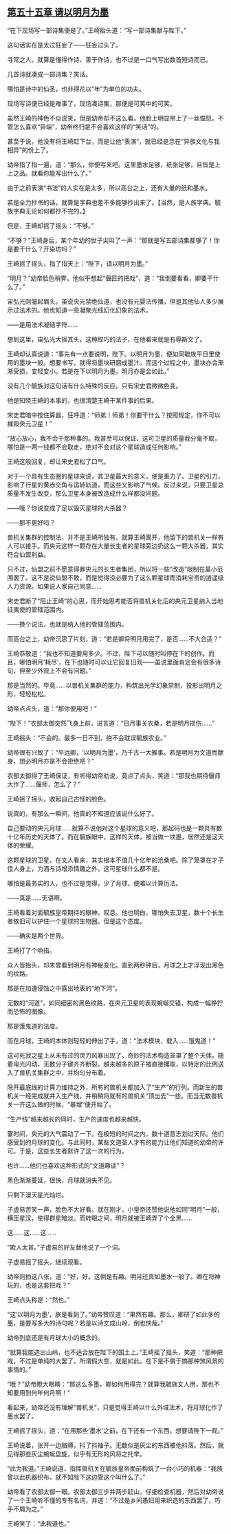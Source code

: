 ## [第五十五章 请以明月为墨](https://www.xxbiquge.com/11_11207/9207550.html)


  “在下现场写一部诗集便是了。”王崎抬头道：“写一部诗集献与陛下。”

  这句话实在是太过狂妄了——狂妄过头了。

  寻常之人，就算是懂得作诗、善于作诗，也不过是一口气写出数首短诗而已。

  几首诗就凑成一部诗集？笑话。

  哪怕是诗中的仙圣，也非得花以“年”为单位的功夫。

  现场写诗便已经是难事了，现场凑诗集，那便是可笑中的可笑。

  虽然王崎的神色不似说笑，但是幼帝却不这么看。他脸上明显带上了一丝愠怒。不管怎么喜欢“异端”，幼帝终归是不会喜欢这样的“笑话”的。

  甚至于说，他没有将王崎赶下台，而是让他“表演”，就已经是念在“异族文化与我相异”的份上了。

  幼帝指了指一遍，道：“那么，你便写来吧。这里墨水足够，纸张足够，且皆是上上之品。就看你能写出什么了。”

  由于之前表演“书法”的人实在是太多，所以高台之上，还有大量的纸和墨水。

  若是全力抄书的话，就算是字典也差不多能够抄出来了。【当然，是人族字典。毓族字典无论如何都抄不完的。】

  但是，王崎却摇了摇头：“不够。”

  “不够？”王崎身后，某个年幼的世子尖叫了一声：“那就是写五部诗集都够了！你是要干什么？开染坊吗？”

  王崎摇了摇头，指了指天上：“陛下，请以明月为墨。”

  “明月？”幼帝脸色稍霁。他似乎想起“偃匠的把戏”，道：“我倒要看看，卿要干什么了。”

  宙弘光则皱起眉头。虽说央元禁绝仙道，也没有元婴法传播，但是其他仙人多少展示过法术的。他也知道一些凝聚光线幻化幻象的法术。

  ——是用法术凝结字符……

  想到这里，宙弘光大摇其头。这种取巧的法子，在他看来就是有辱斯文了。

  王崎却认真说道：“事先有一点要说明，陛下。以明月为墨，便如同毓族平日里使用的墨块一般。想要书写，就得将墨块研磨成墨汁。而这个过程之中，墨块亦会渐渐受损，变轻变小。若是在下以明月为墨，明月亦是会如此。”

  没有几个毓族对这句话有什么特殊的反应。只有宋史君微微色变。

  他是知晓王崎的本事的，也很清楚王崎干某件事的后果。

  宋史君暗中按住算器，狂呼道：“师弟！师弟！你要干什么？按照规定，你不可以摧毁央元卫星！”

  “放心放心，我不会干那种事的。我甚至可以保证，这可卫星的质量我分毫不取，哪怕是一两一钱都不会取走，绝对不会对这个星球造成任何影响。”

  王崎这般回复，却让宋史君松了口气。

  对于一个具有生态圈的星球来说，其卫星最大的意义，便是重力了。卫星的引力，影响了行星的黄赤交角与运转轨道，而这些又影响了气候。反过来说，只要卫星总质量不发生改变，那么卫星本身被改造成什么样都没问题。

  ——哦？你说变成了足以毁灭星球的大杀器？

  ——那不更好吗？

  兽机关集群的控制法，并不是王崎所独有。就算王崎离开，他留下的兽机关一样有人可以接手。而央元这样一颗存在大量长生者的星球旁边扔这么一颗大杀器，其实符合仙盟利益。

  只不过，仙盟之前不愿意得罪央元的长生者集团，所以将一些“改造”限制在最小范围罢了。这不是说仙盟不敢，而是觉得没必要为了这么颗星球而消耗宝贵的逍遥级人力资源。如果说人家自己同意……

  宋史君断了“阻止王崎”的心思，而开始思考能否将兽机关化后的央元卫星纳入当地征夷使的管辖范围内。

  ——换个说法，也就是纳入他的管辖范围内。

  而高台之上，幼帝沉思了片刻，道：“若是卿将明月用完了，是否……不大合适？”

  王崎恭敬道：“我也不知道要用多少。不过，陛下可以随时叫停在下的创作。而且，哪怕明月‘耗尽’，在下也随时可以让它回复旧观——虽说里面肯定会有很多诗句，但至少外观上不会有问题。”

  那是当然的。毕竟……以兽机关集群的能力，构筑出光学幻象禁制，投影出明月之形，轻轻松松。

  幼帝点点头，道：“那你便用吧！”

  “陛下！”农部太御突然飞身上前，进言道：“日月事关农桑，若是明月损伤……”

  王崎摇头：“不会的。最多一日不到，绝不会耽误毓族农业。”

  幼帝很有兴致了：“平远卿，‘以明月为墨’，乃千古一大雅事。若是明月为文道而献身，想必明月亦是不会拒绝吧？”

  农部太御得了王崎保证，有听得幼帝劝说，竟点了点头，笑道：“那我也期待偃师大作了……偃师，怎么了？”

  王崎摇了摇头，收起自己古怪的脸色。

  说真的，有那么一瞬间，他真的不知道应该说什么好了。

  自己要动的央元月球……就算不说他对这个星球的意义吧，那起码也是一颗具有数十亿年历史的天体了。而在毓族眼中，这样的天体，被当做一块墨，居然还是这天体的荣耀。

  这颗星球的卫星，在文人看来，其实根本不值几十亿年的沧桑吧。除了笼罩在才子佳人身上，为酒与诗增添情趣之外，这可星球什么都不是。

  哪怕是最务实的人，也不过是觉得，少了月球，便难以计算历法。

  ——真是……无语啊。

  王崎看着对面毓族皇帝期待的眼神，叹息。他也明白，哪怕失去卫星，数十个长生者依旧可以护住一个星球的生物圈。但是这个态度。

  ——确实是两个世界。

  王崎打了个响指。

  众人皆抬头，却未曾看到明月有神秘变化。直到两秒钟后，月球之上才浮现出黑色的纹路。

  那是在加速侵蚀之中露出地表的“地下河”。

  无数的“河道”，如同细密的黑色纹路，在央元卫星的表现蜿蜒交错，构成一幅狰狞而恐怖的图像。

  那是饿鬼道的法度。

  而在月球，王崎的本体则轻轻的伸出了手，道：“法术模块，载入……饿鬼道！”

  这可死寂之星上从未有过的灵力风暴出现了。奇妙的法术构造笼罩了整个天体。随着电光闪动，无数分子键齐齐断裂。越来越多的原子被直接攫取，以特定的比例送入了兽机关集群之中，并均匀分布着。

  除开最底线的计算力维持之外，所有的兽机关都加入了“生产”的行列。而新生的兽机关一经完成就并入生产线，并稍稍将就有的兽机关“顶出去”一些。而当无数兽机关一齐这么做的时候，“暴增”便开始了。

  “生产线”越来越长的同时，生产的速度也越来越快。

  霎时间，央元的大气震动了一下。在极短的时间之内，数十道意志划过天际。他们感受到的月球的变化。与此同时，某些文道圣人才有的能力让他们知道的幼帝的许可。于是，这些长生者默许了这一次的行为。

  也许……他们也喜欢这种形式的“文道趣谈”？

  黑色渐渐蔓延，很快，月球就消失不见。

  只剩下漫天星光灿烂。

  子虚易苦笑一声，脸色不大好看。就在刚才，小皇帝还赞他说他如同“明月”一般，横压星汉，使得群星暗淡。而转眼之间，明月就被王崎弄了个全黑……

  这……这……这……

  “欺人太甚。”子虚易的好友替他说了一个词。

  子虚易摇了摇头，继续观看。

  幼帝则拍这八张，道：“好，好。这倒是有趣。明月还真如墨水一般了。卿在将神玩的，也是这套把戏？”

  王崎点头称是：“然也。”

  “这‘以明月为墨’，朕是看到了。”幼帝赞叹道：“果然有趣。那么，卿研了如此多的墨，是要写多大的诗句呢？若是以诗文成山岭，倒也快哉。”

  幼帝到底还是有月球大小的概念的。

  “就算我能造出山岭，也不适合放在陛下的国土上。”王崎摇了摇头，笑道：“那种把戏，不过是单纯的大罢了，所谓假大空，就是如此。在下是不屑于搞那种煞风景的事情的。”

  “哦？”幼帝瞪大眼睛：“那这么多墨，卿如何用得完？就算我毓族文人用，那也不知要用到何年何月啊！”

  看起来，幼帝还没有理解“兽机关”，只是觉得王崎以什么外域法术，将月球化作了墨水罢了。

  王崎摇了摇头，道：“在用那些‘墨水’之前，在下还有一个东西，想要请陛下一观。”

  王崎说着，张开一边胳膊，抖了抖袖子。无数似是灰尘的东西被他抖落。然后，就见得那些灰尘蜿蜒盘旋，似乎有无形的风将之托举。

  “此为我道。”王崎说道，指挥兽机关在毓族皇帝面前构筑了一台小巧的机器：“我族曾以此机器织布，就不知陛下这边管这个叫什么了。”

  幼帝看了农部太御一眼。农部太御三步并两步赶山，仔细检查机器，然后对幼帝说了一个王崎听不懂的专有名词，并道：“不过是乡间愚妇用来织造的东西罢了，巧手不屑为之。”

  王崎笑了：“此我道也。”
